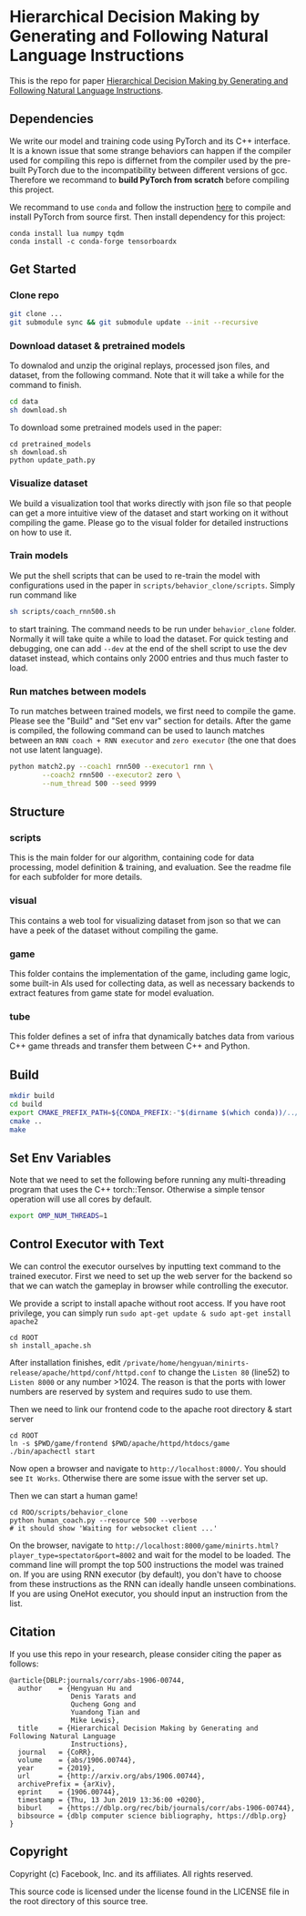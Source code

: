 # Hierarchical Decision Making by Generating and Following Natural Language Instructions

This is the repo for paper [Hierarchical Decision Making by Generating
and Following Natural Language Instructions](https://arxiv.org/abs/1906.00744).

## Dependencies
We write our model and training code using PyTorch and its C++
interface. It is a known issue that some strange behaviors can happen
if the compiler used for compiling this repo is differnet from the
compiler used by the pre-built PyTorch due to the incompatibility
between different versions of gcc. Therefore we recommand to **build
PyTorch from scratch** before compiling this project.

We recommand to use `conda` and follow the instruction
[here](https://github.com/pytorch/pytorch#from-source) to compile and
install PyTorch from source first. Then install dependency for this
project:
```
conda install lua numpy tqdm
conda install -c conda-forge tensorboardx
```

## Get Started

### Clone repo
```bash
git clone ...
git submodule sync && git submodule update --init --recursive
```

### Download dataset & pretrained models
To downalod and unzip the original replays, processed json files, and
dataset, from the following command. Note that it will take a while
for the command to finish.

```bash
cd data
sh download.sh
```

To download some pretrained models used in the paper:
```
cd pretrained_models
sh download.sh
python update_path.py
```

### Visualize dataset

We build a visualization tool that works
directly with json file so that people can get a more intuitive view
of the dataset and start working on it without compiling the game.
Please go to the visual folder for detailed instructions on how to use
it.

### Train models

We put the shell scripts that can be used to re-train
the model with configurations used in the paper in
`scripts/behavior_clone/scripts`. Simply run command like

```bash
sh scripts/coach_rnn500.sh
```

to start training. The command needs to be run under `behavior_clone`
folder. Normally it will take quite a while to load the dataset. For
quick testing and debugging, one can add `--dev` at the end of the
shell script to use the dev dataset instead, which contains only 2000
entries and thus much faster to load.

### Run matches between models

To run matches between trained models,
we first need to compile the game.  Please see the "Build" and "Set env
var" section for details. After the game is compiled, the following
command can be used to launch matches between an `RNN coach + RNN
executor` and `zero executor` (the one that does not use latent
language).

```bash
python match2.py --coach1 rnn500 --executor1 rnn \
        --coach2 rnn500 --executor2 zero \
        --num_thread 500 --seed 9999
```

## Structure

### scripts

This is the main folder for our algorithm, containing code for data
processing, model definition & training, and evaluation. See the
readme file for each subfolder for more details.

### visual

This contains a web tool for visualizing dataset from json so that we
can have a peek of the dataset without compiling the game.

### game

This folder contains the implementation of the game, including game
logic, some built-in AIs used for collecting data, as well as
necessary backends to extract features from game state for model
evaluation.

### tube

This folder defines a set of infra that dynamically batches data from
various C++ game threads and transfer them between C++ and Python.

## Build
```bash
mkdir build
cd build
export CMAKE_PREFIX_PATH=${CONDA_PREFIX:-"$(dirname $(which conda))/../"}
cmake ..
make
```

## Set Env Variables

Note that we need to set the following before running any
multi-threading program that uses the C++ torch::Tensor. Otherwise a
simple tensor operation will use all cores by default.
```bash
export OMP_NUM_THREADS=1
```

## Control Executor with Text
We can control the executor ourselves by inputting text command to the
trained executor.  First we need to set up the web server for the
backend so that we can watch the gameplay in browser while controlling
the executor.

We provide a script to install apache without root access. If you have
root privilege, you can simply run `sudo apt-get update & sudo apt-get
install apache2`
```
cd ROOT
sh install_apache.sh
```
After installation finishes,
edit `/private/home/hengyuan/minirts-release/apache/httpd/conf/httpd.conf`
to change the `Listen 80` (line52) to `Listen 8000` or any number >1024. The reason is
that the ports with lower numbers are reserved by system and requires sudo to use them.

Then we need to link our frontend code to the apache root directory & start server
```
cd ROOT
ln -s $PWD/game/frontend $PWD/apache/httpd/htdocs/game
./bin/apachectl start
```

Now open a browser and navigate to `http://localhost:8000/`. You should see `It Works`.
Otherwise there are some issue with the server set up.

Then we can start a human game!
```
cd ROO/scripts/behavior_clone
python human_coach.py --resource 500 --verbose
# it should show 'Waiting for websocket client ...'
```
On the browser, navigate to
`http://localhost:8000/game/minirts.html?player_type=spectator&port=8002`
and wait for the model to be loaded. The command line will prompt the
top 500 instructions the model was trained on. If you are using RNN
executor (by default), you don't have to choose from these
instructions as the RNN can ideally handle unseen combinations. If you
are using OneHot executor, you should input an instruction from the
list.

## Citation
If you use this repo in your research, please consider citing the paper as follows:
```
@article{DBLP:journals/corr/abs-1906-00744,
  author    = {Hengyuan Hu and
               Denis Yarats and
               Qucheng Gong and
               Yuandong Tian and
               Mike Lewis},
  title     = {Hierarchical Decision Making by Generating and Following Natural Language
               Instructions},
  journal   = {CoRR},
  volume    = {abs/1906.00744},
  year      = {2019},
  url       = {http://arxiv.org/abs/1906.00744},
  archivePrefix = {arXiv},
  eprint    = {1906.00744},
  timestamp = {Thu, 13 Jun 2019 13:36:00 +0200},
  biburl    = {https://dblp.org/rec/bib/journals/corr/abs-1906-00744},
  bibsource = {dblp computer science bibliography, https://dblp.org}
}
```

## Copyright
Copyright (c) Facebook, Inc. and its affiliates.
All rights reserved.

This source code is licensed under the license found in the
LICENSE file in the root directory of this source tree.
